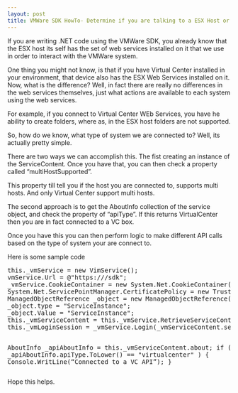 ```yaml
---
layout: post
title: VMWare SDK HowTo- Determine if you are talking to a ESX Host or Virtual Center Server
---
```



<p>If you are writing .NET code using the VMWare SDK, you already know that the ESX host its self has the set of web services installed on it that we use in order to interact with the VMWare system.</p>  <p>One thing you might not know, is that if you have Virtual Center installed in your environment, that device also has the ESX Web Services installed on it. Now, what is the difference? Well, in fact there are really no differences in the web services themselves, just what actions are available to each system using the web services.</p>  <p>For example, if you connect to Virtual Center WEb Services, you have he ability to create folders, where as, in the ESX host folders are not supported.</p>  <p>So, how do we know, what type of system we are connected to? Well, its actually pretty simple.</p>  <p>There are two ways we can accomplish this. The fist creating an instance of the ServiceContent. Once you have that, you can then check a property called “multiHostSupported”.</p>  <p>This property till tell you if the host you are connected to, supports multi hosts. And only Virtual Center support multi hosts.</p>  <p>The second approach is to get the AboutInfo collection of the service object, and check the property of “apiType”. If this returns VirtualCenter then you are in fact connected to a VC box.</p>  <p>Once you have this you can then perform logic to make different API calls based on the type of system your are connect to.</p>  <p>Here is some sample code</p>  <p></p>  <pre lang="csharp" line="1">this._vmService = new VimService();
vmService.Url = @"https://<yourserver>/sdk";
_vmService.CookieContainer = new System.Net.CookieContainer();
System.Net.ServicePointManager.CertificatePolicy = new TrustAllCerts();
ManagedObjectReference _object = new ManagedObjectReference();
_object.type = "ServiceInstance";
_object.Value = "ServiceInstance";
this._vmServiceContent = this._vmService.RetrieveServiceContent(_object);
this._vmLoginSession = _vmService.Login(_vmServiceContent.sessionManager, "<username>", "<password>", null);

AboutInfo _apiAboutInfo = this._vmServiceContent.about;
if ( _apiAboutInfo.apiType.ToLower() == "virtualcenter" )
{
	Console.WritLine(“Connected to a VC API”);
}</pre>

<p></p>

<p>Hope this helps.</p>
